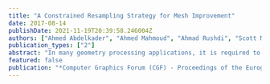 ```yaml
---
title: "A Constrained Resampling Strategy for Mesh Improvement"
date: 2017-08-14
publishDate: 2021-11-19T20:39:58.246004Z
authors: ["Ahmed Abdelkader", "Ahmed Mahmoud", "Ahmad Rushdi", "Scott Mitchell", "John Owens", "Mohamed Ebeida"]
publication_types: ["2"]
abstract: "In many geometry processing applications, it is required to improve an initial mesh in terms of multiple quality objectives. Despite the availability of several mesh generation algorithms with provable guarantees, such generated meshes may only satisfy a subset of the objectives. The conflicting nature of such objectives makes it challenging to establish similar guarantees for each combination, e.g., angle bounds and vertex count. In this paper, we describe a versatile strategy for mesh improvement by interpreting quality objectives as spatial constraints on resampling and develop a toolbox of local operators to improve the mesh while preserving desirable properties. Our strategy judiciously combines smoothing and transformation techniques allowing increased flexibility to practically achieve multiple objectives simultaneously. We apply our strategy to both planar and surface meshes demonstrating how to simplify Delaunay meshes while preserving element quality, eliminate all obtuse angles in a complex mesh, and maximize the shortest edge length in a Voronoi tessellation far better than the state-of-the-art."
featured: false
publication: "*Computer Graphics Forum (CGF) - Proceedings of the Eurographics Symposium on Geometry Processing (SGP)*"
---
```



